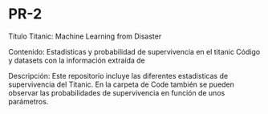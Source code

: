 # PR-2

Título
Titanic: Machine Learning from Disaster

Contenido:
Estadisticas y probabilidad de supervivencia en el titanic
Código y datasets con la información extraída de 

Descripción:
Este repositorio incluye las diferentes estadisticas de supervivencia del Titanic. En la carpeta de Code también se pueden observar las probabilidades de supervivencia en función de unos parámetros.
